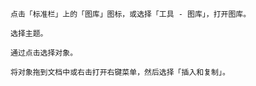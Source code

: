 

    点击「标准栏」上的「图库」图标，或选择「工具 - 图库」，打开图库。

    选择主题。

    通过点击选择对象。

    将对象拖到文档中或右击打开右键菜单，然后选择「插入和复制」。
